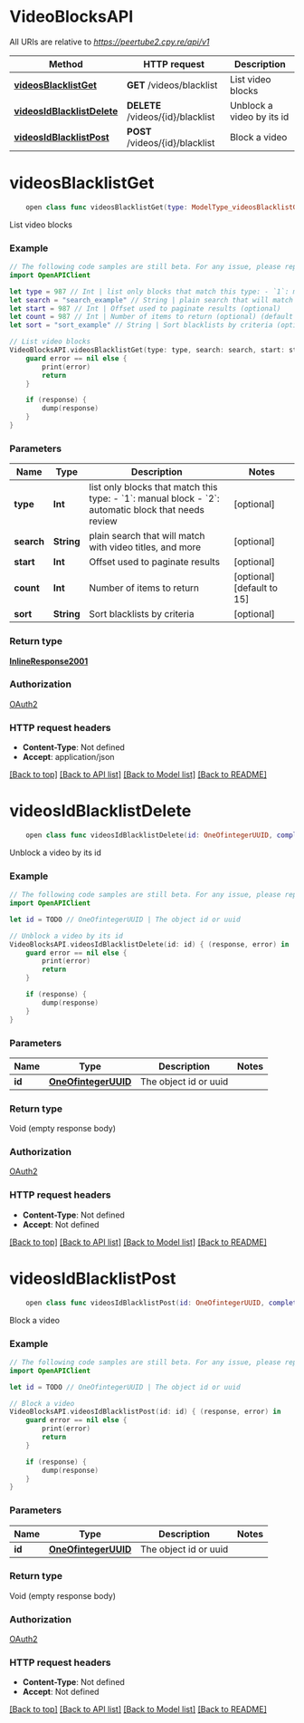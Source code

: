 # VideoBlocksAPI

All URIs are relative to *https://peertube2.cpy.re/api/v1*

Method | HTTP request | Description
------------- | ------------- | -------------
[**videosBlacklistGet**](VideoBlocksAPI.md#videosblacklistget) | **GET** /videos/blacklist | List video blocks
[**videosIdBlacklistDelete**](VideoBlocksAPI.md#videosidblacklistdelete) | **DELETE** /videos/{id}/blacklist | Unblock a video by its id
[**videosIdBlacklistPost**](VideoBlocksAPI.md#videosidblacklistpost) | **POST** /videos/{id}/blacklist | Block a video


# **videosBlacklistGet**
```swift
    open class func videosBlacklistGet(type: ModelType_videosBlacklistGet? = nil, search: String? = nil, start: Int? = nil, count: Int? = nil, sort: Sort_videosBlacklistGet? = nil, completion: @escaping (_ data: InlineResponse2001?, _ error: Error?) -> Void)
```

List video blocks

### Example 
```swift
// The following code samples are still beta. For any issue, please report via http://github.com/OpenAPITools/openapi-generator/issues/new
import OpenAPIClient

let type = 987 // Int | list only blocks that match this type: - `1`: manual block - `2`: automatic block that needs review  (optional)
let search = "search_example" // String | plain search that will match with video titles, and more (optional)
let start = 987 // Int | Offset used to paginate results (optional)
let count = 987 // Int | Number of items to return (optional) (default to 15)
let sort = "sort_example" // String | Sort blacklists by criteria (optional)

// List video blocks
VideoBlocksAPI.videosBlacklistGet(type: type, search: search, start: start, count: count, sort: sort) { (response, error) in
    guard error == nil else {
        print(error)
        return
    }

    if (response) {
        dump(response)
    }
}
```

### Parameters

Name | Type | Description  | Notes
------------- | ------------- | ------------- | -------------
 **type** | **Int** | list only blocks that match this type: - &#x60;1&#x60;: manual block - &#x60;2&#x60;: automatic block that needs review  | [optional] 
 **search** | **String** | plain search that will match with video titles, and more | [optional] 
 **start** | **Int** | Offset used to paginate results | [optional] 
 **count** | **Int** | Number of items to return | [optional] [default to 15]
 **sort** | **String** | Sort blacklists by criteria | [optional] 

### Return type

[**InlineResponse2001**](InlineResponse2001.md)

### Authorization

[OAuth2](../README.md#OAuth2)

### HTTP request headers

 - **Content-Type**: Not defined
 - **Accept**: application/json

[[Back to top]](#) [[Back to API list]](../README.md#documentation-for-api-endpoints) [[Back to Model list]](../README.md#documentation-for-models) [[Back to README]](../README.md)

# **videosIdBlacklistDelete**
```swift
    open class func videosIdBlacklistDelete(id: OneOfintegerUUID, completion: @escaping (_ data: Void?, _ error: Error?) -> Void)
```

Unblock a video by its id

### Example 
```swift
// The following code samples are still beta. For any issue, please report via http://github.com/OpenAPITools/openapi-generator/issues/new
import OpenAPIClient

let id = TODO // OneOfintegerUUID | The object id or uuid

// Unblock a video by its id
VideoBlocksAPI.videosIdBlacklistDelete(id: id) { (response, error) in
    guard error == nil else {
        print(error)
        return
    }

    if (response) {
        dump(response)
    }
}
```

### Parameters

Name | Type | Description  | Notes
------------- | ------------- | ------------- | -------------
 **id** | [**OneOfintegerUUID**](.md) | The object id or uuid | 

### Return type

Void (empty response body)

### Authorization

[OAuth2](../README.md#OAuth2)

### HTTP request headers

 - **Content-Type**: Not defined
 - **Accept**: Not defined

[[Back to top]](#) [[Back to API list]](../README.md#documentation-for-api-endpoints) [[Back to Model list]](../README.md#documentation-for-models) [[Back to README]](../README.md)

# **videosIdBlacklistPost**
```swift
    open class func videosIdBlacklistPost(id: OneOfintegerUUID, completion: @escaping (_ data: Void?, _ error: Error?) -> Void)
```

Block a video

### Example 
```swift
// The following code samples are still beta. For any issue, please report via http://github.com/OpenAPITools/openapi-generator/issues/new
import OpenAPIClient

let id = TODO // OneOfintegerUUID | The object id or uuid

// Block a video
VideoBlocksAPI.videosIdBlacklistPost(id: id) { (response, error) in
    guard error == nil else {
        print(error)
        return
    }

    if (response) {
        dump(response)
    }
}
```

### Parameters

Name | Type | Description  | Notes
------------- | ------------- | ------------- | -------------
 **id** | [**OneOfintegerUUID**](.md) | The object id or uuid | 

### Return type

Void (empty response body)

### Authorization

[OAuth2](../README.md#OAuth2)

### HTTP request headers

 - **Content-Type**: Not defined
 - **Accept**: Not defined

[[Back to top]](#) [[Back to API list]](../README.md#documentation-for-api-endpoints) [[Back to Model list]](../README.md#documentation-for-models) [[Back to README]](../README.md)

